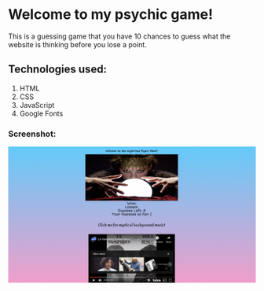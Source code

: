 # Welcome to my psychic game!
This is a guessing game that you have 10 chances to guess what the website is thinking before you lose a point.

## Technologies used:
1. HTML
2. CSS
3. JavaScript
4. Google Fonts

### Screenshot:

![mywebsite](/assets/images/mywebsite.png)
